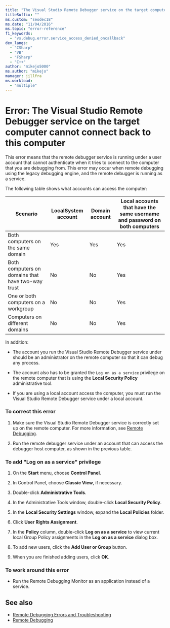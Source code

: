 ```yaml
---
title: "The Visual Studio Remote Debugger service on the target computer cannot connect back to this computer"
titleSuffix: ""
ms.custom: "seodec18"
ms.date: "11/04/2016"
ms.topic: "error-reference"
f1_keywords:
  - "vs.debug.error.service_access_denied_oncallback"
dev_langs:
  - "CSharp"
  - "VB"
  - "FSharp"
  - "C++"
author: "mikejo5000"
ms.author: "mikejo"
manager: jillfra
ms.workload:
  - "multiple"
---
```

# Error: The Visual Studio Remote Debugger service on the target computer cannot connect back to this computer
This error means that the remote debugger service is running under a user account that cannot authenticate when it tries to connect to the computer that you are debugging from. This error may occur when remote debugging using the legacy debugging engine, and the remote debugger is running as a service.

 The following table shows what accounts can access the computer:

|Scenario|LocalSystem account|Domain account|Local accounts that have the same username and password on both computers|
|-|-|-|-|
|Both computers on the same domain|Yes|Yes|Yes|
|Both computers on domains that have two-way trust|No|No|Yes|
|One or both computers on a workgroup|No|No|Yes|
|Computers on different domains|No|No|Yes|

 In addition:

- The account you run the Visual Studio Remote Debugger service under should be an administrator on the remote computer so that it can debug any process.

- The account also has to be granted the `Log on as a service` privilege on the remote computer that is using the **Local Security Policy** administrative tool.

- If you are using a local account access the computer, you must run the Visual Studio Remote Debugger service under a local account.

### To correct this error

1. Make sure the Visual Studio Remote Debugger service is correctly set up on the remote computer. For more information, see [Remote Debugging](../debugger/remote-debugging.md).

2. Run the remote debugger service under an account that can access the debugger host computer, as shown in the previous table.

### To add "Log on as a service" privilege

1. On the **Start** menu, choose **Control Panel**.

2. In Control Panel, choose **Classic View**, if necessary.

3. Double-click **Administrative Tools**.

4. In the Administrative Tools window, double-click **Local Security Policy**.

5. In the **Local Security Settings** window, expand the **Local Policies** folder.

6. Click **User Rights Assignment**.

7. In the **Policy** column, double-click **Log on as a service** to view current local Group Policy assignments in the **Log on as a service** dialog box.

8. To add new users, click the **Add User or Group** button.

9. When you are finished adding users, click **OK**.

### To work around this error

- Run the Remote Debugging Monitor as an application instead of a service.

## See also
- [Remote Debugging Errors and Troubleshooting](../debugger/remote-debugging-errors-and-troubleshooting.md)
- [Remote Debugging](../debugger/remote-debugging.md)
